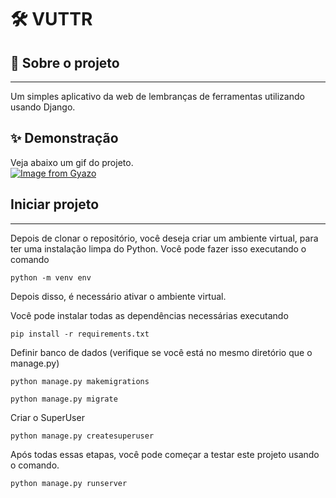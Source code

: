 
# 🛠 VUTTR

## 🤔 Sobre o projeto
<hr>
Um simples aplicativo da web de lembranças de ferramentas utilizando usando Django.

## ✨ Demonstração
Veja abaixo um gif do projeto.<br>
[![Image from Gyazo](https://i.gyazo.com/4d54cb4e44000648ff3aa63ebdd55615.gif)](https://gyazo.com/4d54cb4e44000648ff3aa63ebdd55615)

## Iniciar projeto
<hr>

Depois de clonar o repositório, você deseja criar um ambiente virtual, para ter uma instalação limpa do Python. Você pode fazer isso executando o comando

```
python -m venv env
```
Depois disso, é necessário ativar o ambiente virtual.

Você pode instalar todas as dependências necessárias executando
```
pip install -r requirements.txt
```

Definir banco de dados (verifique se você está no mesmo diretório que o manage.py)
```
python manage.py makemigrations
```
```
python manage.py migrate
```
Criar o SuperUser 
```
python manage.py createsuperuser
```

Após todas essas etapas, você pode começar a testar este projeto usando o comando.
```
python manage.py runserver
```
